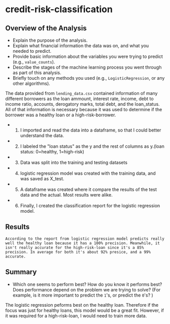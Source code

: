 # credit-risk-classification

## Overview of the Analysis
* Explain the purpose of the analysis.
* Explain what financial information the data was on, and what you needed to predict.
* Provide basic information about the variables you were trying to predict (e.g., `value_counts`).
* Describe the stages of the machine learning process you went through as part of this analysis.
* Briefly touch on any methods you used (e.g., `LogisticRegression`, or any other algorithms).


The data provided from `lending_data.csv` contained information of many different borrowers as the loan ammount, interest rate, income, debt to income ratio, accounts, derogatory marks, total debt, and the loan_status. All of that information is necessary because it was used to determine if the borrower was a healthy loan or a high-risk-borrower. 
* 1. I imported and read the data into a dataframe, so that I could better understand the data. 
* 2. I labeled the "loan status" as the y and the rest of columns as y.(loan status: 0=healthy, 1=high-risk)
* 3.  Data was split into the training and testing datasets
* 4. logistic regression model was created with the training data, and was saved as X_test. 
* 5. A dataframe was created  where it compare the results of the test data and the actual. Most results were alike. 
* 6. Finally, I created the classification report for the logistic regression model. 

## Results

    According to the report from logistic regression model predicts really well the healthy loan because it has a 100% precision. Meanwhile, it isn't really accurate for the high-risk-loan since it's a 85% precision. In average for both it's about 92% presice, and a 99% accurate. 

## Summary
* Which one seems to perform best? How do you know it performs best? Does performance depend on the problem we are trying to solve? (For example, is it more important to predict the `1`'s, or predict the `0`'s? )

The logistic regression peforms best on the healthy loan.
Therefore if the focus was just for healthy loans, this model would be a great fit. However, if it was required for a high-risk-loan, I would need to train more data. 
